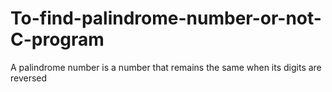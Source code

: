 # To-find-palindrome-number-or-not-C-program
A palindrome number is a number that remains the same when its digits are reversed
